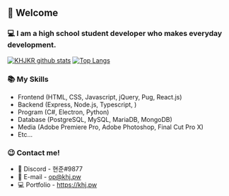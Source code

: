 ## 👋 Welcome

### 💻 I am a high school student developer who makes everyday development.

[![KHJKR github stats](https://github-readme-stats.vercel.app/api?username=khjkr&hide_border=true&layout=compact&show_icons=true&theme=onedark)](https://github.com/khjkr)
[![Top Langs](https://github-readme-stats.vercel.app/api/top-langs/?username=khjkr&hide_border=true&layout=compact&show_icons=true&theme=onedark)](https://github.com/khjkr)

### 📚 My Skills
- Frontend (HTML, CSS, Javascript, jQuery, Pug, React.js)
- Backend (Express, Node.js, Typescript, )
- Program (C#, Electron, Python)
- Database (PostgreSQL, MySQL, MariaDB, MongoDB)
- Media (Adobe Premiere Pro, Adobe Photoshop, Final Cut Pro X)
- Etc...

### 😉 Contact me!
- 💬 Discord - 현준#9877
- 📧 E-mail - op@khj.pw
- 💻 Portfolio - https://khj.pw
